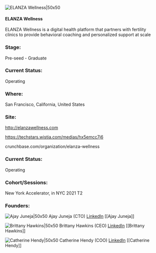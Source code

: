 

![ELANZA Wellness|50x50](https://apimg.techstars.com/connect/images/image_files/60ba1a7881a68a0007f2460a/original/techstars_elanza.png)

#### ELANZA Wellness
ELANZA Wellness is a digital health platform that partners with fertility clinics to provide behavioral coaching and personalized support at scale

### Stage: 
Pre-seed - Graduate 

### Current Status: 
Operating

### Where:
San Francisco, California, United States

### Site:
http://elanzawellness.com

https://techstars.wistia.com/medias/hx5emcc7j6

crunchbase.com/organization/elanza-wellness

### Current Status: 
Operating

### Cohort/Sessions: 
New York Accelerator, in NYC 2021 T2

### Founders: 

![Ajay Juneja|50x50](https://s3.amazonaws.com/f6s-public/profiles/1358337_th2.jpg) Ajay Juneja (CTO) [LinkedIn](https://linkedin.com/in/ajayjuneja) [[Ajay Juneja]]

![Brittany Hawkins|50x50](https://apimg.techstars.com/connect/images/image_files/602eb654f3b91d0008fb7435/original/Brittany_Hawkins.jpg) Brittany Hawkins (CEO) [LinkedIn](https://linkedin.com/in/hawkinsbrittany) [[Brittany Hawkins]]

![Catherine Hendy|50x50](https://apimg.techstars.com/connect/images/image_files/6071ef16a6bd3800075a898f/original/catherinehendy-elanzawellness.jpg) Catherine Hendy (COO) [LinkedIn](https://linkedin.com/in/catherine-hendy-848567125) [[Catherine Hendy]]


